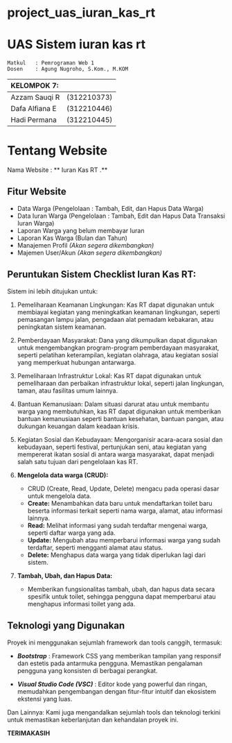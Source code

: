 # project_uas_iuran_kas_rt


# **UAS Sistem iuran kas rt**

```
Matkul   : Pemrograman Web 1
Dosen    : Agung Nugroho, S.Kom., M.KOM
```

| KELOMPOK 7:      |             |
| :--------------- | :----------- |
| Azzam Sauqi R    | (312210373)  |
| Dafa Alfiana E | (312210446)  |
| Hadi Permana   | (312210445)|


# **Tentang Website**

Nama Website : ** Iuran Kas RT .**

## Fitur Website

- Data Warga (Pengelolaan : Tambah, Edit, dan Hapus Data Warga)
- Data Iuran Warga (Pengelolaan : Tambah, Edit dan Hapus Data Transaksi Iuran Warga)
- Laporan Warga yang belum membayar Iuran 
- Laporan Kas Warga (Bulan dan Tahun)
- Manajemen Profil _(Akan segera dikembangkan)_
- Majemen User/Akun _(Akan segera dikembangkan)_


## **Peruntukan Sistem Checklist Iuran Kas RT:**

Sistem ini lebih ditujukan untuk:



 1.   Pemeliharaan Keamanan Lingkungan:
    Kas RT dapat digunakan untuk membiayai kegiatan yang meningkatkan keamanan lingkungan, seperti pemasangan lampu jalan, pengadaan alat pemadam kebakaran, atau peningkatan sistem keamanan.

2.   Pemberdayaan Masyarakat:
    Dana yang dikumpulkan dapat digunakan untuk mengembangkan program-program pemberdayaan masyarakat, seperti pelatihan keterampilan, kegiatan olahraga, atau kegiatan sosial yang memperkuat hubungan antarwarga.

3.    Pemeliharaan Infrastruktur Lokal:
    Kas RT dapat digunakan untuk pemeliharaan dan perbaikan infrastruktur lokal, seperti jalan lingkungan, taman, atau fasilitas umum lainnya.

4.    Bantuan Kemanusiaan:
    Dalam situasi darurat atau untuk membantu warga yang membutuhkan, kas RT dapat digunakan untuk memberikan bantuan kemanusiaan seperti bantuan kesehatan, bantuan pangan, atau dukungan keuangan dalam keadaan krisis.

5.    Kegiatan Sosial dan Kebudayaan:
    Mengorganisir acara-acara sosial dan kebudayaan, seperti festival, pertunjukan seni, atau kegiatan yang mempererat ikatan sosial di antara warga masyarakat, dapat menjadi salah satu tujuan dari pengelolaan kas RT.



1. **Mengelola data warga (CRUD):**

   - CRUD (Create, Read, Update, Delete) mengacu pada operasi dasar untuk mengelola data.
   - **Create:** Menambahkan data baru untuk mendaftarkan toilet baru beserta informasi terkait seperti nama warga, alamat, atau informasi lainnya.
   - **Read:** Melihat informasi yang sudah terdaftar mengenai warga, seperti daftar warga yang ada.
   - **Update:** Mengubah atau memperbarui informasi warga yang sudah terdaftar, seperti mengganti alamat atau status.
   - **Delete:** Menghapus data warga yang tidak diperlukan lagi dari sistem.


2. **Tambah, Ubah, dan Hapus Data:**

   - Memberikan fungsionalitas tambah, ubah, dan hapus data secara spesifik untuk toilet, sehingga pengguna dapat memperbarui atau menghapus informasi toilet yang ada.



## Teknologi yang Digunakan

Proyek ini menggunakan sejumlah framework dan tools canggih, termasuk:

- **_Bootstrap_** : Framework CSS yang memberikan tampilan yang responsif dan estetis pada antarmuka pengguna. Memastikan pengalaman pengguna yang konsisten di berbagai perangkat.

- **_Visual Studio Code (VSC)_** : Editor kode yang powerful dan ringan, memudahkan pengembangan dengan fitur-fitur intuitif dan ekosistem ekstensi yang luas.

Dan Lainnya: Kami juga mengandalkan sejumlah tools dan teknologi terkini untuk memastikan keberlanjutan dan kehandalan proyek ini.


**TERIMAKASIH**
